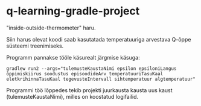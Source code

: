 # q-learning-gradle-project
"inside-outside-thermometer" haru.

Siin harus olevat koodi saab kasutatada temperatuuriga arvestava Q-õppe süsteemi treenimiseks.

Programm pannakse tööle käsurealt järgmise käsuga:

`gradlew run2 --args="tulemusteKaustaNimi epsilon epsiloniLangus õppimiskiirus soodustus episoodideArv temperatuuriTasuKaal eletkrihinnaTasuKaal tegevusteIntervall sihtemperatuur algtemperatuur"`

Programmi töö lõppedes tekib projekti juurkausta kausta uus kaust (tulemusteKaustaNimi), milles on koostatud logifailid.

